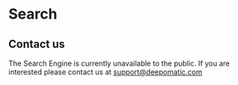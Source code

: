 # Search

## <a name="contact_us">Contact us</a>

The Search Engine is currently unavailable to the public. If you are interested please contact us at support@deepomatic.com

<br/>
<br/>
<br/>
<br/>


<!---

<a name="indexed_object_object"></a>
## Indexed objects

> ### Example of indexed object

```json
{
    "id": "123-fr",
    "db": "my_db",
    "imgs": [
        {
            "url": "http://www.petmd.com/sites/default/files/what-does-it-mean-when-cat-wags-tail.jpg",
            "bbox": {
                "xmin": 0.10677965730428696,
                "ymin": 0.0,
                "xmax": 0.801694929599762,
                "ymax": 0.9999999403953552
            },
            "polygon": null,
            "width": 410,
            "height": 428
        }
    ],
    "data": {},
    "date_updated": "2017-05-11T09:02:01.746000Z"
}
```

An object that is stored in DB and ready for being visually searchable.

Attribute | Type    | Description
--------- | ------- | ------------
id        | string  | The object ID.
db        | string  | The database where it is stored.
imgs      | array(object) | An array of [indexed images](#indexed_images_object).
date_updated | string | The last time this object was modified.
data      | object  | Reserved for user, this field is free of specifications.













## Getting Started

### Create a database

> ### Example of Request to Create an Object

```json
{
    "imgs" : [
        "url" : "my_url",
        "base64" : "my_b64_encoded_image",
        "bbox" : {"xmin": 0, "ymin": 0.5, "xmax": 1, "ymax": 1},
        "polygon" : [{"x": 1, "y": 0.5}, {"x": 1, "y": 1}, {"x": 0.5, "y": 1}]
    ],
    "data" : {"my_field" : "my_data"}
}
```

> ### Example of Response

```json
{
    "db"      : "my_db",
    "id"      : "foo",
    "task_id" : 1234
}
```

First thing to do to get started is to create a database with your images to work with.
In order to do so, you just have to add an object to the database you want to create and it will automatically be create.

### Create an object

To create an object you have two options :

- Create one with with an auto-assigned ID by calling this end point :

    ```POST /{{ VERSION }}/search/dbs/{db_name}/objects/```

- Create one with your own ID with this endpoint :

     ```PUT /{{ VERSION }}/search/dbs/{db_name}/objects/{object_id}/```

Both take the same request body.

You can't have the field ```"url"``` and the field ```"base64"``` at the same time.

The ```data``` field allow you to add your own fields to an object, you must send a valid dictionnary.
When you perform a similarity search or just when you get an object from the database, you will retrive this field with your data.

You can find more details on each field on the "Object related operations" section.


**Caution** : If the url takes too much time to respond, the request will time out.

### Perform a similarity search

> ### Example of Request to Perform a Similarity Search

```json
{
    "url" : "my_url",
    "base64" : "my_b64_encoded_image",
    "bbox" : {"xmin": 0, "ymin": 0.5, "xmax": 1, "ymax": 1},
    "polygon" : [{"x": 1, "y": 0.5}, {"x": 1, "y": 1}, {"x": 0.5, "y": 1}],
    "updated_before" : "YYYY-MM-DD",
    "updated_after" : "YYYY-MM-DD",
    "fields" : "fields_to_be_return",
    "limit" : 100,
    "skip" : 2,
    "filters" : {"my_field" : "value"}
}
```

> ### Example of Response

```json
{
    "task_id" : 1234,
    "status" : "success",
    "data" : {
        "hits" : [{
            "data" : {
                "myfield" : "foo"
            },
            "date_updated" : "YYYY-MM-DD",
            "db" : "my_db",
            "id" : "foo",
            "imgs" : [
                "url" : "my_url",
                "base64" : "my_b64_encoded_image",
                "bbox" : {"xmin": 0, "ymin": 0.5, "xmax": 1, "ymax": 1},
                "polygon" : [{"x": 1, "y": 0.5}, {"x": 1, "y": 1}, {"x": 0.5, "y": 1}],
                "score" : 0.8
            ]
        }]
        "limit" : 100,
        "skip"  : 0
    }
}
```

If you want to perform a similarity search among images in a database, you have to send a request to :
    ```GET /{{ VERSION }}/search/query/{db_name}/```


You must have a field ```"url"``` or a field ```base64``` but you can't have them at the same time, all other fields are optional.


You can find more details on each field on the "Searching your databases" section.

#### Response
The api will send you a task id.
```
{
    "task_id" : 1234
}
```

You can check the task status when you want to see if the task as complete.
```
{
    "task_id" : 1234,
    "status" : "pending"
}
```

Once ```"status"``` is set to ```"success"```, you can get the response from the api in the ```"data"``` field.
















<a name="create_db_object"></a>
## Create an object

> ### Definition
```POST {{ VULCAIN_URL }}/{{ VERSION }}/search/dbs/{:db}/objects```
```PUT  {{ VULCAIN_URL }}/{{ VERSION }}/search/dbs/{:db}/objects/{:id}```

> ### Example Request

```shell
$ curl -XPOST "{{ VULCAIN_URL }}/{{ VERSION }}/search/dbs/{:db}/objects" -H "X-APP-ID: {{APP_ID}}" -H "X-API-KEY: {{API_KEY}}"
```

Create an searchable object. This object may have multiple images (e.g. with different point of views). The first endpoint (POST) creates an object with a auto-assigned ID, the second endpoint (PUT) creates an object with a user specified ID.

### Arguments

Parameter | Type    | Default | Description
--------- | ------- | ------- | -----------
db        | string  |         | The database name where to store the object. The database is create if it does not exists.
id        | string  |         | User specified ID for the object. Alphanumerical characters as well as "_" and "-" are allowed.
imgs      | array   |         | An array of [image objects](#image_object). Must not be empty.
data      | object  |         | Reserved for user, this field is free of specifications.

If no `bbox` field is specified for images of the `imgs` field, a bounding box will be estimated by trying to estimate uniform background.

### Response

Returns the database name, object ID and task ID related to image indexing.

Attribute | Type    | Description
--------- | ------- | -----------
db        | string  | The database where it is stored.
id        | string  | The object ID.
task_id   | string  | The task ID related to indexing the object.

















## Update an object

> ### Definition
```PUT/PATCH  {{ VULCAIN_URL }}/{{ VERSION }}/search/dbs/{:db}/objects/{:id}```

Use PUT version to update an object with new `imgs` and new `data`.
Use PATCH version to update either `imgs` or `data`.
Please refer to [Create an object](#create_db_object) for further format definition.












## Get an object

> ### Definition
```GET  {{ VULCAIN_URL }}/{{ VERSION }}/search/dbs/{:db}/objects/{:id}```

> ### Example Request

```shell
$ curl "{{ VULCAIN_URL }}/{{ VERSION }}/search/dbs/my_db/objects/123-fr" -H "X-APP-ID: {{APP_ID}}" -H "X-API-KEY: {{API_KEY}}"
```

> ### Example Response

```json
{
    "object": {
        "id": "123-fr",
        "db": "my_db",
        "imgs": [
            {
                "url": "http://www.petmd.com/sites/default/files/what-does-it-mean-when-cat-wags-tail.jpg",
                "bbox": {
                    "xmin": 0.10677965730428696,
                    "ymin": 0.0,
                    "xmax": 0.801694929599762,
                    "ymax": 0.9999999403953552
                },
                "polygon": null,
                "width": 410,
                "height": 428
            }
        ],
        "data": {},
        "date_updated": "2017-05-11T09:02:01.746000Z"
    }
}
```

Get a specific object.

### Arguments

Parameter | Type    | Default | Description
--------- | ------- | ------- | -----------
db        | string  | The database where it is stored.
id        | string  | The object ID.

### Response

Attribute | Type    | Description
--------- | ------- | -----------
object    | object  | An [indexed object](#indexed_object_object).



-->